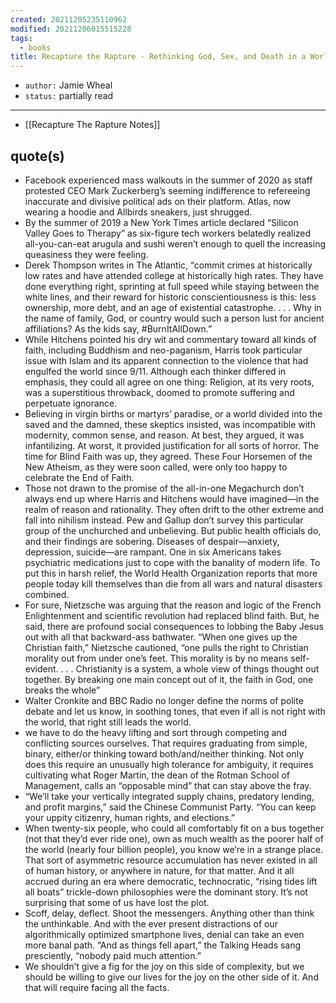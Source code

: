 ```yaml
---
created: 20211205235110962
modified: 20211206015515228
tags:
  - books
title: Recapture the Rapture - Rethinking God, Sex, and Death in a World Thats Lost Its Mind
---
```


- `author:` Jamie Wheal
- `status:` partially read

***

- [[Recapture The Rapture Notes]]

## quote(s)

- Facebook experienced mass walkouts in the summer of 2020 as staff protested CEO Mark Zuckerberg’s seeming indifference to refereeing inaccurate and divisive political ads on their platform. Atlas, now wearing a hoodie and Allbirds sneakers, just shrugged.
- By the summer of 2019 a New York Times article declared “Silicon Valley Goes to Therapy” as six-figure tech workers belatedly realized all-you-can-eat arugula and sushi weren’t enough to quell the increasing queasiness they were feeling.
- Derek Thompson writes in The Atlantic, “commit crimes at historically low rates and have attended college at historically high rates. They have done everything right, sprinting at full speed while staying between the white lines, and their reward for historic conscientiousness is this: less ownership, more debt, and an age of existential catastrophe. . . . Why in the name of family, God, or country would such a person lust for ancient affiliations? As the kids say, \#BurnItAllDown.”
- While Hitchens pointed his dry wit and commentary toward all kinds of faith, including Buddhism and neo-paganism, Harris took particular issue with Islam and its apparent connection to the violence that had engulfed the world since 9/11. Although each thinker differed in emphasis, they could all agree on one thing: Religion, at its very roots, was a superstitious throwback, doomed to promote suffering and perpetuate ignorance.
- Believing in virgin births or martyrs’ paradise, or a world divided into the saved and the damned, these skeptics insisted, was incompatible with modernity, common sense, and reason. At best, they argued, it was infantilizing. At worst, it provided justification for all sorts of horror. The time for Blind Faith was up, they agreed. These Four Horsemen of the New Atheism, as they were soon called, were only too happy to celebrate the End of Faith.
- Those not drawn to the promise of the all-in-one Megachurch don’t always end up where Harris and Hitchens would have imagined—in the realm of reason and rationality. They often drift to the other extreme and fall into nihilism instead. Pew and Gallup don’t survey this particular group of the unchurched and unbelieving. But public health officials do, and their findings are sobering. Diseases of despair—anxiety, depression, suicide—are rampant. One in six Americans takes psychiatric medications just to cope with the banality of modern life. To put this in harsh relief, the World Health Organization reports that more people today kill themselves than die from all wars and natural disasters combined.
- For sure, Nietzsche was arguing that the reason and logic of the French Enlightenment and scientific revolution had replaced blind faith. But, he said, there are profound social consequences to lobbing the Baby Jesus out with all that backward-ass bathwater. “When one gives up the Christian faith,” Nietzsche cautioned, “one pulls the right to Christian morality out from under one’s feet. This morality is by no means self-evident. . . . Christianity is a system, a whole view of things thought out together. By breaking one main concept out of it, the faith in God, one breaks the whole”
- Walter Cronkite and BBC Radio no longer define the norms of polite debate and let us know, in soothing tones, that even if all is not right with the world, that right still leads the world.
- we have to do the heavy lifting and sort through competing and conflicting sources ourselves. That requires graduating from simple, binary, either/or thinking toward both/and/neither thinking. Not only does this require an unusually high tolerance for ambiguity, it requires cultivating what Roger Martin, the dean of the Rotman School of Management, calls an “opposable mind” that can stay above the fray.
- “We’ll take your vertically integrated supply chains, predatory lending, and profit margins,” said the Chinese Communist Party. “You can keep your uppity citizenry, human rights, and elections.”
- When twenty-six people, who could all comfortably fit on a bus together (not that they’d ever ride one), own as much wealth as the poorer half of the world (nearly four billion people), you know we’re in a strange place. That sort of asymmetric resource accumulation has never existed in all of human history, or anywhere in nature, for that matter. And it all accrued during an era where democratic, technocratic, “rising tides lift all boats” trickle-down philosophies were the dominant story. It’s not surprising that some of us have lost the plot.
- Scoff, delay, deflect. Shoot the messengers. Anything other than think the unthinkable. And with the ever present distractions of our algorithmically optimized smartphone lives, denial can take an even more banal path. “And as things fell apart,” the Talking Heads sang presciently, “nobody paid much attention.”
- We shouldn’t give a fig for the joy on this side of complexity, but we should be willing to give our lives for the joy on the other side of it. And that will require facing all the facts.
